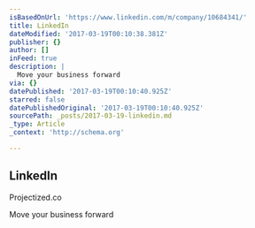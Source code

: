 ```yaml
---
isBasedOnUrl: 'https://www.linkedin.com/m/company/10684341/'
title: LinkedIn
dateModified: '2017-03-19T00:10:38.381Z'
publisher: {}
author: []
inFeed: true
description: |
  Move your business forward
via: {}
datePublished: '2017-03-19T00:10:40.925Z'
starred: false
datePublishedOriginal: '2017-03-19T00:10:40.925Z'
sourcePath: _posts/2017-03-19-linkedin.md
_type: Article
_context: 'http://schema.org'

---
```

<article style=""><h1>LinkedIn</h1><p>Projectized.co</p></article>

Move your business forward